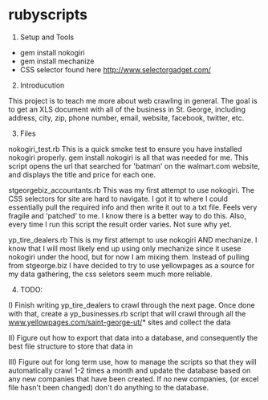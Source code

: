 rubyscripts
===========

1. Setup and Tools
  - gem install nokogiri
  - gem install mechanize
  - CSS selector found here http://www.selectorgadget.com/

2. Introducution

This project is to teach me more about web crawling in general. The goal is to get an XLS document with all of the business in St. George, including address, city, zip, phone number, email, website, facebook, twitter, etc.

3. Files

nokogiri_test.rb
This is a quick smoke test to ensure you have installed nokogiri properly. gem install nokogiri is all that was needed for me. This script opens the url that searched for 'batman' on the walmart.com website, and displays the title and price for each one.

stgeorgebiz_accountants.rb
This was my first attempt to use nokogiri. The CSS selectors for site are hard to navigate. I got it to where I could essentially pull the required info and then write it out to a txt file. Feels very fragile and 'patched' to me. I know there is a better way to do this. Also, every time I run this script the result order varies. Not sure why yet.

yp_tire_dealers.rb
This is my first attempt to use nokogiri AND mechanize. I know that I will most likely end up using only mechanize since it usese nokogiri under the hood, but for now I am mixing them. Instead of pulling from stgeorge.biz I have decided to try to use yellowpages as a source for my data gathering, the css seletors seem much more reliable.

4. TODO:

I) Finish writing yp_tire_dealers to crawl through the next page. Once done with that, create a yp_businesses.rb script that will crawl through all the www.yellowpages.com/saint-george-ut/* sites and collect the data

II) Figure out how to export that data into a database, and consequently the best file structure to store that data in

III) Figure out for long term use, how to manage the scripts so that they will automatically crawl 1-2 times a month and update the database based on any new companies that have been created. If no new companies, (or excel file hasn't been changed) don't do anything to the database.
